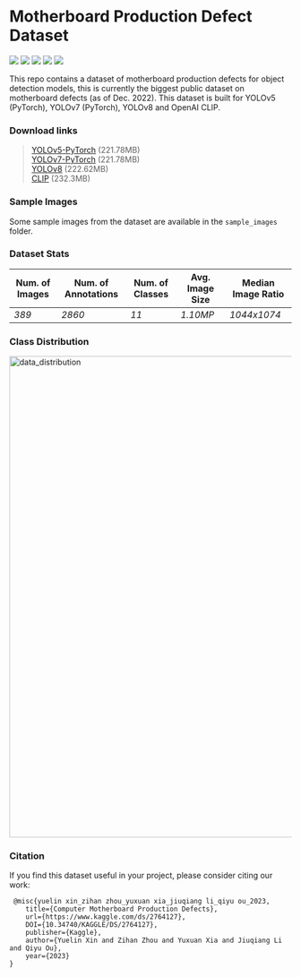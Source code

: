 # Motherboard Production Defect Dataset
<img src="https://img.shields.io/badge/DOI-kaggle-red.svg?logo=LOGO"> <img src="https://img.shields.io/badge/YOLOv5-Yes-blueviolet.svg?logo=LOGO"> <img src="https://img.shields.io/badge/YOLOv7-Yes-COLOR.svg?logo=LOGO"> <img src="https://img.shields.io/badge/YOLOv8-Yes-orange.svg?logo=LOGO"> <img src="https://img.shields.io/badge/CLIP-Yes-pink.svg?logo=LOGO">          

This repo contains a dataset of motherboard production defects for object detection models, 
this is currently the biggest public dataset on motherboard defects (as of Dec. 2022). 
This dataset is built for YOLOv5 (PyTorch), YOLOv7 (PyTorch), YOLOv8 and OpenAI CLIP.  

### Download links
> [YOLOv5-PyTorch](https://drive.google.com/file/d/1LkM2NKS0i7NPM5-MMLFdsqg2GvKq7VGw/view?usp=drive_link) (221.78MB)    
> [YOLOv7-PyTorch](https://drive.google.com/file/d/1-WzVNdGJZWYlAwufJsnvFOCqbruJUdA9/view?usp=drive_link) (221.78MB)    
> [YOLOv8](https://drive.google.com/file/d/1ex6QgNFH8MK1G_ZnLfZMiGPUTXYG2GBM/view?usp=drive_link) (222.62MB)     
> [CLIP](https://drive.google.com/file/d/1_UbXKZxE74cdoegBFdOz4V8KMaX4-U3R/view?usp=drive_link) (232.3MB)

### Sample Images
Some sample images from the dataset are available in the `sample_images` folder.

### Dataset Stats
| Num. of Images | Num. of Annotations | Num. of Classes|  Avg. Image Size | Median Image Ratio |
|----------------|---------------------|----------------|------------------|--------------------|
| *389* | *2860* | *11* | *1.10MP* | *1044x1074* |

### Class Distribution
<img width="860" alt="data_distribution" src="https://user-images.githubusercontent.com/89094576/211546161-83b5bf9c-eb1c-400a-90d6-4609c83479b7.png">

### Citation
If you find this dataset useful in your project, please consider citing our work:
```
 @misc{yuelin xin_zihan zhou_yuxuan xia_jiuqiang li_qiyu ou_2023,
	title={Computer Motherboard Production Defects},
	url={https://www.kaggle.com/ds/2764127},
	DOI={10.34740/KAGGLE/DS/2764127},
	publisher={Kaggle},
	author={Yuelin Xin and Zihan Zhou and Yuxuan Xia and Jiuqiang Li and Qiyu Ou},
	year={2023}
}
```
